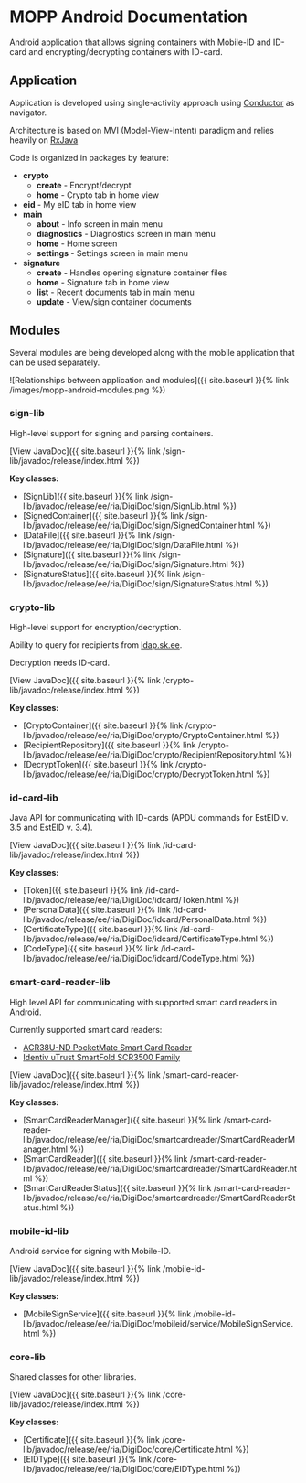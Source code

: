 # MOPP Android Documentation

Android application that allows signing containers with Mobile-ID and ID-card 
and encrypting/decrypting containers with ID-card.

## Application

Application is developed using single-activity approach using 
[Conductor](https://github.com/bluelinelabs/Conductor) as navigator.

Architecture is based on MVI (Model-View-Intent) paradigm and relies heavily on 
[RxJava](https://github.com/ReactiveX/RxJava)

Code is organized in packages by feature:

* **crypto**
  * **create** - Encrypt/decrypt
  * **home** - Crypto tab in home view
* **eid** - My eID tab in home view
* **main**
  * **about** - Info screen in main menu
  * **diagnostics** - Diagnostics screen in main menu
  * **home** - Home screen
  * **settings** - Settings screen in main menu
* **signature**
  * **create** - Handles opening signature container files
  * **home** - Signature tab in home view
  * **list** - Recent documents tab in main menu
  * **update** - View/sign container documents

## Modules

Several modules are being developed along with the mobile application that can be used separately.

![Relationships between application and modules]({{ site.baseurl }}{% link /images/mopp-android-modules.png %})

### sign-lib

High-level support for signing and parsing containers.

[View JavaDoc]({{ site.baseurl }}{% link /sign-lib/javadoc/release/index.html %})

**Key classes:**

* [SignLib]({{ site.baseurl }}{% link /sign-lib/javadoc/release/ee/ria/DigiDoc/sign/SignLib.html %})
* [SignedContainer]({{ site.baseurl }}{% link /sign-lib/javadoc/release/ee/ria/DigiDoc/sign/SignedContainer.html %})
* [DataFile]({{ site.baseurl }}{% link /sign-lib/javadoc/release/ee/ria/DigiDoc/sign/DataFile.html %})
* [Signature]({{ site.baseurl }}{% link /sign-lib/javadoc/release/ee/ria/DigiDoc/sign/Signature.html %})
* [SignatureStatus]({{ site.baseurl }}{% link /sign-lib/javadoc/release/ee/ria/DigiDoc/sign/SignatureStatus.html %})

### crypto-lib

High-level support for encryption/decryption.

Ability to query for recipients from [ldap.sk.ee](https://www.sk.ee/en/repository/ldap).

Decryption needs ID-card.

[View JavaDoc]({{ site.baseurl }}{% link /crypto-lib/javadoc/release/index.html %})

**Key classes:**

* [CryptoContainer]({{ site.baseurl }}{% link /crypto-lib/javadoc/release/ee/ria/DigiDoc/crypto/CryptoContainer.html %})
* [RecipientRepository]({{ site.baseurl }}{% link /crypto-lib/javadoc/release/ee/ria/DigiDoc/crypto/RecipientRepository.html %})
* [DecryptToken]({{ site.baseurl }}{% link /crypto-lib/javadoc/release/ee/ria/DigiDoc/crypto/DecryptToken.html %})

### id-card-lib

Java API for communicating with ID-cards (APDU commands for EstEID v. 3.5 and EstEID v. 3.4).

[View JavaDoc]({{ site.baseurl }}{% link /id-card-lib/javadoc/release/index.html %})

**Key classes:**

* [Token]({{ site.baseurl }}{% link /id-card-lib/javadoc/release/ee/ria/DigiDoc/idcard/Token.html %})
* [PersonalData]({{ site.baseurl }}{% link /id-card-lib/javadoc/release/ee/ria/DigiDoc/idcard/PersonalData.html %})
* [CertificateType]({{ site.baseurl }}{% link /id-card-lib/javadoc/release/ee/ria/DigiDoc/idcard/CertificateType.html %})
* [CodeType]({{ site.baseurl }}{% link /id-card-lib/javadoc/release/ee/ria/DigiDoc/idcard/CodeType.html %})

### smart-card-reader-lib

High level API for communicating with supported smart card readers in Android.

Currently supported smart card readers:

* [ACR38U-ND PocketMate Smart Card Reader](https://www.acs.com.hk/en/products/228/acr38u-nd-pocketmate-smart-card-reader-micro-usb)
* [Identiv uTrust SmartFold SCR3500 Family](https://www.identiv.com/products/smart-card-readers/contact/scr3500)

[View JavaDoc]({{ site.baseurl }}{% link /smart-card-reader-lib/javadoc/release/index.html %})

**Key classes:**

* [SmartCardReaderManager]({{ site.baseurl }}{% link /smart-card-reader-lib/javadoc/release/ee/ria/DigiDoc/smartcardreader/SmartCardReaderManager.html %})
* [SmartCardReader]({{ site.baseurl }}{% link /smart-card-reader-lib/javadoc/release/ee/ria/DigiDoc/smartcardreader/SmartCardReader.html %})
* [SmartCardReaderStatus]({{ site.baseurl }}{% link /smart-card-reader-lib/javadoc/release/ee/ria/DigiDoc/smartcardreader/SmartCardReaderStatus.html %})

### mobile-id-lib

Android service for signing with Mobile-ID.

[View JavaDoc]({{ site.baseurl }}{% link /mobile-id-lib/javadoc/release/index.html %})

**Key classes:**

* [MobileSignService]({{ site.baseurl }}{% link /mobile-id-lib/javadoc/release/ee/ria/DigiDoc/mobileid/service/MobileSignService.html %})

### core-lib

Shared classes for other libraries.

[View JavaDoc]({{ site.baseurl }}{% link /core-lib/javadoc/release/index.html %})

**Key classes:**

* [Certificate]({{ site.baseurl }}{% link /core-lib/javadoc/release/ee/ria/DigiDoc/core/Certificate.html %})
* [EIDType]({{ site.baseurl }}{% link /core-lib/javadoc/release/ee/ria/DigiDoc/core/EIDType.html %})
